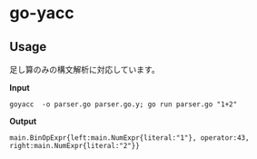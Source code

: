 # go-yacc

## Usage
足し算のみの構文解析に対応しています。

**Input**
```shell
goyacc  -o parser.go parser.go.y; go run parser.go "1+2"
```

**Output**
```
main.BinOpExpr{left:main.NumExpr{literal:"1"}, operator:43, right:main.NumExpr{literal:"2"}}
```
